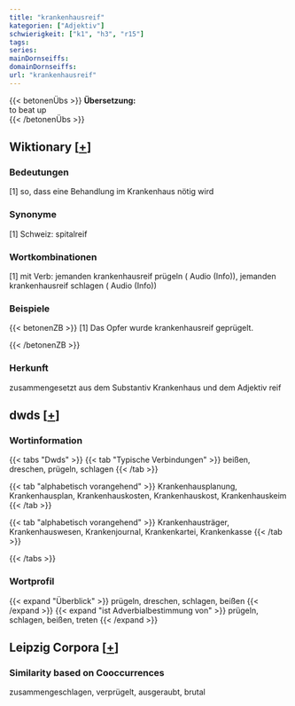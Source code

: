 ```yaml
---
title: "krankenhausreif"
kategorien: ["Adjektiv"]
schwierigkeit: ["k1", "h3", "r15"]
tags:
series:
mainDornseiffs:
domainDornseiffs:
url: "krankenhausreif"
---
```


{{< betonenÜbs >}}
**Übersetzung:**  
to beat up  
{{< /betonenÜbs >}}

## Wiktionary [[+](https://de.wiktionary.org/wiki/krankenhausreif)]

### Bedeutungen
[1] so, dass eine Behandlung im Krankenhaus nötig wird  

### Synonyme
[1] Schweiz: spitalreif  

### Wortkombinationen
[1] mit Verb: jemanden krankenhausreif prügeln ( Audio (Info)), jemanden krankenhausreif schlagen ( Audio (Info))  

### Beispiele
{{< betonenZB >}}
[1] Das Opfer wurde krankenhausreif geprügelt.  

{{< /betonenZB >}}
### Herkunft
zusammengesetzt aus dem Substantiv Krankenhaus und dem Adjektiv reif  



## dwds [[+](https://www.dwds.de/wb/krankenhausreif)]

### Wortinformation
{{< tabs "Dwds" >}}
{{< tab "Typische Verbindungen" >}}
beißen, dreschen, prügeln, schlagen
{{< /tab >}}

{{< tab "alphabetisch vorangehend" >}}
Krankenhausplanung, Krankenhausplan, Krankenhauskosten, Krankenhauskost, Krankenhauskeim
{{< /tab >}}

{{< tab "alphabetisch vorangehend" >}}
Krankenhausträger, Krankenhauswesen, Krankenjournal, Krankenkartei, Krankenkasse
{{< /tab >}}

{{< /tabs >}}

### Wortprofil
{{< expand "Überblick" >}} prügeln, dreschen, schlagen, beißen {{< /expand >}}
{{< expand "ist Adverbialbestimmung von" >}} prügeln, schlagen, beißen, treten {{< /expand >}}

## Leipzig Corpora [[+](https://corpora.uni-leipzig.de/en/res?word=krankenhausreif&corpusId=deu_newscrawl-public_2018)]


### Similarity based on Cooccurrences
zusammengeschlagen, verprügelt, ausgeraubt, brutal

